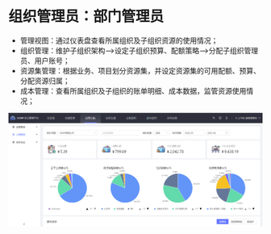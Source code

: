 # 组织管理员：部门管理员
- 管理视图：通过仪表盘查看所属组织及子组织资源的使用情况；
- 组织管理：维护子组织架构——>设定子组织预算、配额策略——>分配子组织管理员、用户账号；
- 资源集管理：根据业务、项目划分资源集，并设定资源集的可用配额、预算、分配资源归属；
- 成本管理：查看所属组织及子组织的账单明细、成本数据，监管资源使用情况；

![UCMP部门管理员](/images/department.png)

